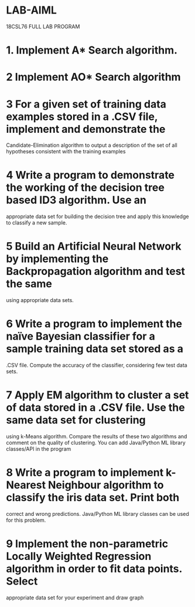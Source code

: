 # LAB-AIML
18CSL76 FULL LAB PROGRAM
# 1. Implement A* Search algorithm. 
# 2 Implement AO* Search algorithm
# 3 For a given set of training data examples stored in a .CSV file, implement and demonstrate the
Candidate-Elimination algorithm to output a description of the set of all hypotheses consistent with
the training examples
# 4 Write a program to demonstrate the working of the decision tree based ID3 algorithm. Use an
appropriate data set for building the decision tree and apply this knowledge to classify a new sample. 
# 5 Build an Artificial Neural Network by implementing the Backpropagation algorithm and test the same
using appropriate data sets. 
# 6 Write a program to implement the naïve Bayesian classifier for a sample training data set stored as a
.CSV file. Compute the accuracy of the classifier, considering few test data sets.
# 7 Apply EM algorithm to cluster a set of data stored in a .CSV file. Use the same data set for clustering
using k-Means algorithm. Compare the results of these two algorithms and comment on the quality of
clustering. You can add Java/Python ML library classes/API in the program
# 8 Write a program to implement k-Nearest Neighbour algorithm to classify the iris data set. Print both
correct and wrong predictions. Java/Python ML library classes can be used for this problem.
# 9 Implement the non-parametric Locally Weighted Regression algorithm in order to fit data points. Select
appropriate data set for your experiment and draw graph
